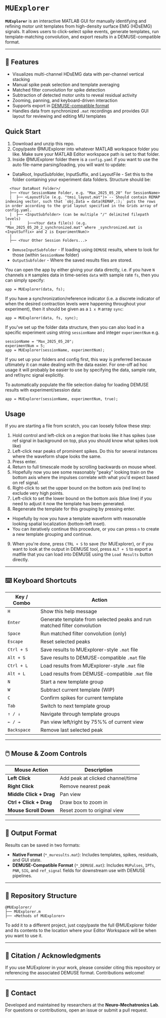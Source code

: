 # `MUExplorer` #

**`MUExplorer`** is an interactive MATLAB GUI for manually identifying and refining motor unit templates from high-density surface EMG (HDsEMG) signals. It allows users to click-select spike events, generate templates, run template-matching convolution, and export results in a DEMUSE-compatible format.

---

## 🚀 Features

- Visualizes multi-channel HDsEMG data with per-channel vertical stacking
- Manual spike peak selection and template averaging
- Matched filter convolution for spike detection
- Subtraction of detected motor units to reveal residual activity
- Zooming, panning, and keyboard-driven interaction
- Supports export in [DEMUSE-compatible format](https://demuse.feri.um.si/)
- Handles data from synchronized `.mat` recordings and provides GUI layout for reviewing and editing MU templates

## Quick Start
1. Download and unzip this repo.
2. Copy/paste @MUExplorer into whatever MATLAB workspace folder you like. Make sure your MATLAB Editor workspace path is set to that folder.
3. Inside @MUExplorer folder there is a `config.yaml` if you want to use the auto file-name parsing/loading, you will want to update:
  + DataRoot, InputSubfolder, InputSuffix, and LayoutFile - Set this to the folder containing your experiment data folders. Structure should be:
  ```
    <Your DataRoot Folder>/
    ├── <Your SessionName Folder, e.g. "Max_2025_05_20" for SessionName>
    |  ├── <LayoutFile (e.g. "tmsi_layout.mat")> -- Should contain REMAP indexing vector, such that `obj.Data = data(REMAP,:);` puts the rows in order according to the grid layout specified in the Grids array of config.yaml.
    |  ├── <InputSubfolder> (can be multiple "/" delimited filepath levels)
    |       ├──<Your data file(s) (e.g. "Max_2025_05_20_2_synchronized.mat" where _synchronized.mat is <InputSuffix> and 2 is ExperimentNum)>
    |
    ├── <Your Other Session Folders...>
  ```
  + `DemuseInputSubfolder` - If loading using `DEMUSE` results, where to look for those (within `SessionName` folder)
  + `OutputSubfolder` - Where the saved results files are stored.

You can open the app by either giving your data directly, i.e. if you have `N` channels x `M` samples data in time-series `data` with sample rate `fs`, then you can simply specify:
```
app = MUExplorer(data, fs);
```
If you have a synchronization/reference indicator (i.e. a discrete indicator of when the desired contraction levels were happening throughout your experiment), then it should be given as a `1 x M` array `sync`:
```
app = MUExplorer(data, fs, sync);
```
If you've set up the folder data structure, then you can also load in a specific experiment using string `sessionName` and integer `experimentNum` e.g.
```
sessionName = "Max_2025_05_20";
experimentNum = 5;
app = MUExplorer(sessionName, experimentNum);
```
If you set up your folders and config first, this way is preferred because ultimately it can make dealing with the data easier. For one-off ad hoc usage it will probably be easier to use by specifying the data, sample rate, and ref/sync signal explicitly.  

To automatically populate the file selection dialog for loading DEMUSE results with experiment/session data:
```
app = MUExplorer(sessionName, experimentNum, true);
```

## Usage
If you are starting a file from scratch, you can loosely follow these step:
1. Hold control and left-click on a region that looks like it has spikes (use ref signal in background on top, plus you should know what spikes look like)
2. Left-click near peaks of prominent spikes. Do this for several instances where the waveform shape looks the same.
3. Press enter.
4. Return to full timescale mode by scrolling backwards on mouse wheel.
5. Hopefully now you see some reasonably "peaky" looking train on the bottom axis where the impulses correlate with what you'd expect based on ref signal.
6. Right-click to set the upper bound on the bottom axis (red line) to exclude very high points.
7. Left-click to set the lower bound on the bottom axis (blue line) if you need to adjust it now the template has been generated.
8. Regenerate the template for this grouping by pressing enter.
 + Hopefully by now you have a template waveform with reasonable looking spatial localization (bottom-left inset).
 + You can iteratively continue this procedure, or you can press `n` to create a new template grouping and continue.
9. When you're done, press `CTRL + S` to save (for MUExplorer), or if you want to look at the output in DEMUSE tool, press `ALT + S` to export a matfile that you can load into DEMUSE using the `Load Results` button directly. 


---

## ⌨️ Keyboard Shortcuts

| Key / Combo       | Action                                                  |
|-------------------|----------------------------------------------------------|
| `H`               | Show this help message                                   |
| `Enter`     | Generate template from selected peaks and run matched filter convolution |
| `Space`     | Run matched filter convolution (only)                          |
| `Escape`          | Reset selected peaks                                     |
| `Ctrl + S`        | Save results to MUExplorer-style `.mat` file             |
| `Alt + S`         | Save results to DEMUSE-compatible `.mat` file            |
| `Ctrl + L`        | Load results from MUExplorer-style `.mat` file           |
| `Alt + L`         | Load results from DEMUSE-compatible `.mat` file          |
| `N`               | Start a new template group                               |
| `W`               | Subtract current template (WIP)                          |
| `C`               | Confirm spikes for current template                      |
| `Tab`             | Switch to next template group                            |
| `↑ / ↓`           | Navigate through template groups                         |
| `← / →`           | Pan view left/right by 75%% of current view              |
| `Backspace`       | Remove last selected peak                                |

---

## 🖱️ Mouse & Zoom Controls

| Mouse Action                | Description                                      |
|----------------------------|--------------------------------------------------|
| **Left Click**             | Add peak at clicked channel/time                 |
| **Right Click**            | Remove nearest peak                              |
| **Middle Click + Drag**    | Pan view                                         |
| **Ctrl + Click + Drag**    | Draw box to zoom in                              |
| **Mouse Scroll Down**      | Reset zoom to original view                      |

---

## 💾 Output Format

Results can be saved in two formats:
- **Native Format** (`*_muresults.mat`): Includes templates, spikes, residuals, and GUI state.
- **DEMUSE-Compatible Format** (`*_DEMUSE.mat`): Includes `MUPulses`, `IPTs`, `PNR`, `SIG`, and `ref_signal` fields for downstream use with DEMUSE pipelines.

---

## 📂 Repository Structure

```
@MUExplorer/
├── MUExplorer.m
├── <Methods of MUExplorer>
```
To add it to a different project, just copy/paste the full @MUExplorer folder and its contents to the location where your Editor Workspace will be when you want to use it. 

---

## 📢 Citation / Acknowledgments

If you use MUExplorer in your work, please consider citing this repository or referencing the associated DEMUSE format. Contributions welcome!

---

## 📧 Contact

Developed and maintained by researchers at the **Neuro-Mechatronics Lab**.  
For questions or contributions, open an issue or submit a pull request.

